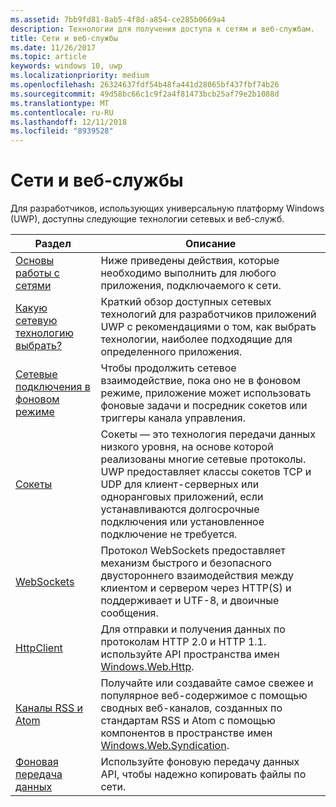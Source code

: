 ```yaml
---
ms.assetid: 7bb9fd81-8ab5-4f8d-a854-ce285b0669a4
description: Технологии для получения доступа к сетям и веб-службам.
title: Сети и веб-службы
ms.date: 11/26/2017
ms.topic: article
keywords: windows 10, uwp
ms.localizationpriority: medium
ms.openlocfilehash: 26324637fdf54b48fa441d28065bf437fbf74b26
ms.sourcegitcommit: 49d58bc66c1c9f2a4f81473bcb25af79e2b1088d
ms.translationtype: MT
ms.contentlocale: ru-RU
ms.lasthandoff: 12/11/2018
ms.locfileid: "8939528"
---
```

# <a name="networking-and-web-services"></a>Сети и веб-службы

Для разработчиков, использующих универсальную платформу Windows (UWP), доступны следующие технологии сетевых и веб-служб.

| Раздел | Описание |
| - | - |
| [Основы работы с сетями](networking-basics.md) | Ниже приведены действия, которые необходимо выполнить для любого приложения, подключаемого к сети. |
| [Какую сетевую технологию выбрать?](which-networking-technology.md) | Краткий обзор доступных сетевых технологий для разработчиков приложений UWP с рекомендациями о том, как выбрать технологии, наиболее подходящие для определенного приложения. |
| [Сетевые подключения в фоновом режиме](network-communications-in-the-background.md) | Чтобы продолжить сетевое взаимодействие, пока оно не в фоновом режиме, приложение может использовать фоновые задачи и посредник сокетов или триггеры канала управления. |
| [Сокеты](sockets.md) | Сокеты — это технология передачи данных низкого уровня, на основе которой реализованы многие сетевые протоколы. UWP предоставляет классы сокетов TCP и UDP для клиент-серверных или одноранговых приложений, если устанавливаются долгосрочные подключения или установленное подключение не требуется. |
| [WebSockets](websockets.md) | Протокол WebSockets предоставляет механизм быстрого и безопасного двустороннего взаимодействия между клиентом и сервером через HTTP(S) и поддерживает и UTF-8, и двоичные сообщения. |
| [HttpClient](httpclient.md) | Для отправки и получения данных по протоколам HTTP 2.0 и HTTP 1.1. используйте API пространства имен [Windows.Web.Http](https://msdn.microsoft.com/library/windows/apps/dn279692). |
| [Каналы RSS и Atom](web-feeds.md) | Получайте или создавайте самое свежее и популярное веб-содержимое с помощью сводных веб-каналов, созданных по стандартам RSS и Atom с помощью компонентов в пространстве имен [Windows.Web.Syndication](https://msdn.microsoft.com/library/windows/apps/br243632). |
| [Фоновая передача данных](background-transfers.md) | Используйте фоновую передачу данных API, чтобы надежно копировать файлы по сети. |
